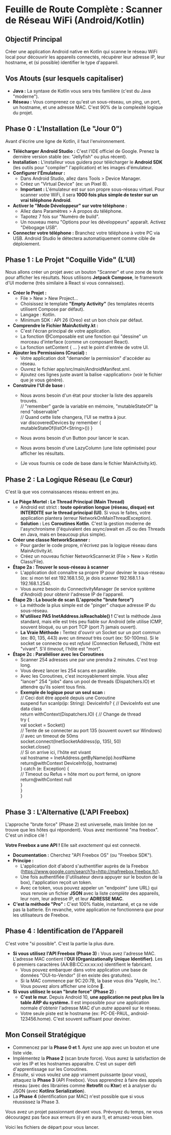 # Feuille de Route Complète : Scanner de Réseau WiFi (Android/Kotlin)

## Objectif Principal

Créer une application Android native en Kotlin qui scanne le réseau WiFi local pour découvrir les appareils connectés, récupérer leur adresse IP, leur hostname, et (si possible) identifier le type d'appareil.

## Vos Atouts (sur lesquels capitaliser)

- **Java :** La syntaxe de Kotlin vous sera très familière (c'est du Java "moderne").
- **Réseau :** Vous comprenez ce qu'est un sous-réseau, un ping, un port, un hostname, et une adresse MAC. C'est 90% de la complexité logique du projet.

## Phase 0 : L'Installation (Le "Jour 0")

Avant d'écrire une ligne de Kotlin, il faut l'environnement.

- **Télécharger Android Studio :** C'est l'IDE officiel de Google. Prenez la dernière version stable (ex: "Jellyfish" ou plus récent).
- **Installation :** L'installeur vous guidera pour télécharger le **Android SDK** (les outils pour "compiler" l'application) et les images d'émulateur.
- **Configurer l'Émulateur :**
  - Dans Android Studio, allez dans Tools > Device Manager.
  - Créez un "Virtual Device" (ex: un Pixel 8).
  - **Important :** L'émulateur est sur son propre sous-réseau virtuel. Pour scanner _votre_ WiFi, il sera **1000 fois plus simple de tester sur un vrai téléphone Android**.
- **Activer le "Mode Développeur" sur votre téléphone :**
  - Allez dans Paramètres > À propos du téléphone.
  - Tapotez 7 fois sur "Numéro de build".
  - Un nouveau menu "Options pour les développeurs" apparaît. Activez "Débogage USB".
- **Connecter votre téléphone :** Branchez votre téléphone à votre PC via USB. Android Studio le détectera automatiquement comme cible de déploiement.

## Phase 1 : Le Projet "Coquille Vide" (L'UI)

Nous allons créer un projet avec un bouton "Scanner" et une zone de texte pour afficher les résultats. Nous utilisons **Jetpack Compose**, le framework d'UI moderne (très similaire à React si vous connaissez).

- **Créer le Projet :**
  - File > New > New Project...
  - Choisissez le template **"Empty Activity"** (les templates récents utilisent Compose par défaut).
  - Langage : Kotlin.
  - Minimum SDK : API 26 (Oreo) est un bon choix par défaut.
- **Comprendre le Fichier MainActivity.kt :**
  - C'est l'écran principal de votre application.
  - La fonction @Composable est une fonction qui "dessine" un morceau d'interface (comme un composant React).
  - La fonction setContent { ... } est le point d'entrée de votre UI.
- **Ajouter les Permissions (Crucial) :**
  - Votre application doit "demander la permission" d'accéder au réseau.
  - Ouvrez le fichier app/src/main/AndroidManifest.xml.
  - Ajoutez ces lignes juste avant la balise &lt;application&gt; (voir le fichier que je vous génère).
- **Construire l'UI de base :**
  - Nous avons besoin d'un état pour stocker la liste des appareils trouvés.  
        // "remember" garde la variable en mémoire, "mutableStateOf" la rend "observable"  
        // Quand cette liste changera, l'UI se mettra à jour.  
        var discoveredDevices by remember { mutableStateOf(listOf&lt;String&gt;()) }  

  - Nous avons besoin d'un Button pour lancer le scan.
  - Nous avons besoin d'une LazyColumn (une liste optimisée) pour afficher les résultats.
  - (Je vous fournis ce code de base dans le fichier MainActivity.kt).

## Phase 2 : La Logique Réseau (Le Cœur)

C'est là que vos connaissances réseau entrent en jeu.

- **Le Piège Mortel : Le Thread Principal (Main Thread)**
  - Android est strict : **toute opération longue (réseau, disque) est INTERDITE sur le thread principal (UI)**. Si vous le faites, votre application plantera (erreur NetworkOnMainThreadException).
  - **Solution :** Les **Coroutines Kotlin**. C'est la gestion moderne de l'asynchronisme (l'équivalent des async/await en JS ou des Threads en Java, mais en beaucoup plus simple).
- **Créer une classe NetworkScanner :**
  - Pour garder le code propre, n'écrivez pas la logique réseau dans MainActivity.kt.
  - Créez un nouveau fichier NetworkScanner.kt (File > New > Kotlin Class/File).
- **Étape 2a : Trouver le sous-réseau à scanner**
  - L'application doit connaître sa propre IP pour deviner le sous-réseau (ex: si mon tel est 192.168.1.50, je dois scanner 192.168.1.1 à 192.168.1.254).
  - Vous aurez besoin du ConnectivityManager (le service système d'Android) pour obtenir l'adresse IP de l'appareil.
- **Étape 2b : La boucle de scan (L'approche "brute force")**
  - La méthode la plus simple est de "pinger" chaque adresse IP du sous-réseau.
  - **N'utilisez PAS InetAddress.isReachable() !** C'est la méthode Java standard, mais elle est très peu fiable sur Android (elle utilise ICMP, souvent bloqué, ou un port TCP (port 7) jamais ouvert).
  - **La Vraie Méthode :** Tentez d'ouvrir un Socket sur un port commun (ex: 80, 135, 443) avec un _timeout_ très court (ex: 50-100ms). Si le socket se connecte ou est _refusé_ (Connection Refused), l'hôte est "vivant". S'il _timeout_, l'hôte est "mort".
- **Étape 2c : Paralléliser avec les Coroutines**
  - Scanner 254 adresses une par une prendra 2 minutes. C'est trop long.
  - Vous devez lancer les 254 scans en parallèle.
  - Avec les Coroutines, c'est incroyablement simple. Vous allez "lancer" 254 "jobs" dans un pool de threads (Dispatchers.IO) et attendre qu'ils soient tous finis.
  - **Exemple de logique pour un seul scan :**  
        // Ceci doit être appelé depuis une Coroutine  
        suspend fun scanIp(ip: String): DeviceInfo? { // DeviceInfo est une data class  
        return withContext(Dispatchers.IO) { // Change de thread  
        try {  
        val socket = Socket()  
        // Tente de se connecter au port 135 (souvent ouvert sur Windows)  
        // avec un timeout de 50ms  
        socket.connect(InetSocketAddress(ip, 135), 50)  
        socket.close()  
        // Si on arrive ici, l'hôte est vivant  
        val hostname = InetAddress.getByName(ip).hostName  
        return@withContext DeviceInfo(ip, hostname)  
        } catch (e: Exception) {  
        // Timeout ou Refus = hôte mort ou port fermé, on ignore  
        return@withContext null  
        }  
        }  
        }  

## Phase 3 : L'Alternative (L'API Freebox)

L'approche "brute force" (Phase 2) est universelle, mais limitée (on ne trouve que les hôtes qui répondent). Vous avez mentionné "ma freebox". C'est un indice clé !

**Votre Freebox a une API !** Elle sait _exactement_ qui est connecté.

- **Documentation :** Cherchez "API Freebox OS" (ou "Freebox SDK").
- **Principe :**
  - L'application doit d'abord s'authentifier auprès de la Freebox (<https://www.google.com/search?q=http://mafreebox.freebox.fr/>).
  - Une fois authentifiée (l'utilisateur devra appuyer sur le bouton de la box), l'application reçoit un token.
  - Avec ce token, vous pouvez appeler un "endpoint" (une URL) qui vous renvoie un fichier **JSON** avec la liste _complète_ des appareils, leur nom, leur adresse IP, et leur **ADRESSE MAC**.
- **C'est la méthode "Pro" :** C'est 100% fiable, instantané, et ça ne vide pas la batterie. En revanche, votre application ne fonctionnera _que_ pour les utilisateurs de Freebox.

## Phase 4 : Identification de l'Appareil

C'est votre "si possible". C'est la partie la plus dure.

- **Si vous utilisez l'API Freebox (Phase 3) :** Vous avez l'adresse MAC. L'adresse MAC contient l'**OUI (Organizationally Unique Identifier)**. Les 6 premiers caractères (AA:BB:CC:xx:xx:xx) identifient le fabricant.
  - Vous pouvez embarquer dans votre application une base de données "OUI-to-Vendor" (il en existe des gratuites).
  - Si la MAC commence par 9C:20:7B, la base vous dira "Apple, Inc.". Vous pouvez alors afficher une icône .
- **Si vous utilisez le scan "brute force" (Phase 2) :**
  - **C'est le mur.** Depuis Android 10, **une application ne peut plus lire la table ARP du système.** Il est impossible pour une application normale d'obtenir l'adresse MAC d'un _autre_ appareil sur le réseau.
  - Votre seule piste est le hostname (ex: PC-DE-PAUL, android-123456.home). C'est souvent suffisant pour deviner.

## Mon Conseil Stratégique

- Commencez par la **Phase 0 et 1**. Ayez une app avec un bouton et une liste vide.
- Implémentez la **Phase 2** (scan brute force). Vous aurez la satisfaction de voir les IP et les hostnames apparaître. C'est un super défi d'apprentissage sur les Coroutines.
- _Ensuite_, si vous voulez une app vraiment puissante (pour vous), attaquez la **Phase 3** (API Freebox). Vous apprendrez à faire des appels réseau (avec des librairies comme **Retrofit** ou **Ktor**) et à analyser du JSON (avec **Kotlinx Serialization**).
- La **Phase 4** (identification par MAC) n'est possible que si vous réussissez la Phase 3.

Vous avez un projet passionnant devant vous. Prévoyez du temps, ne vous découragez pas face aux erreurs (il y en aura !), et amusez-vous bien.

Voici les fichiers de départ pour vous lancer.
